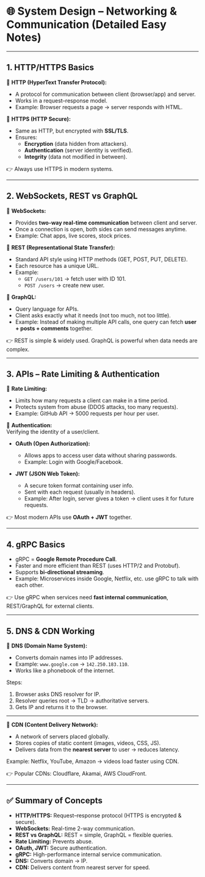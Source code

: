 # 🌐 System Design – Networking & Communication (Detailed Easy Notes)

---

## 1. HTTP/HTTPS Basics  

🔹 **HTTP (HyperText Transfer Protocol):**  
- A protocol for communication between client (browser/app) and server.  
- Works in a request–response model.  
- Example: Browser requests a page → server responds with HTML.  

🔹 **HTTPS (HTTP Secure):**  
- Same as HTTP, but encrypted with **SSL/TLS**.  
- Ensures:  
  - **Encryption** (data hidden from attackers).  
  - **Authentication** (server identity is verified).  
  - **Integrity** (data not modified in between).  

👉 Always use HTTPS in modern systems.  

---

## 2. WebSockets, REST vs GraphQL  

🔹 **WebSockets:**  
- Provides **two-way real-time communication** between client and server.  
- Once a connection is open, both sides can send messages anytime.  
- Example: Chat apps, live scores, stock prices.  

🔹 **REST (Representational State Transfer):**  
- Standard API style using HTTP methods (GET, POST, PUT, DELETE).  
- Each resource has a unique URL.  
- Example:  
  - `GET /users/101` → fetch user with ID 101.  
  - `POST /users` → create new user.  

🔹 **GraphQL:**  
- Query language for APIs.  
- Client asks exactly what it needs (not too much, not too little).  
- Example: Instead of making multiple API calls, one query can fetch **user + posts + comments** together.  

👉 REST is simple & widely used. GraphQL is powerful when data needs are complex.  

---

## 3. APIs – Rate Limiting & Authentication  

🔹 **Rate Limiting:**  
- Limits how many requests a client can make in a time period.  
- Protects system from abuse (DDOS attacks, too many requests).  
- Example: GitHub API → 5000 requests per hour per user.  

🔹 **Authentication:**  
Verifying the identity of a user/client.  

- **OAuth (Open Authorization):**  
  - Allows apps to access user data without sharing passwords.  
  - Example: Login with Google/Facebook.  

- **JWT (JSON Web Token):**  
  - A secure token format containing user info.  
  - Sent with each request (usually in headers).  
  - Example: After login, server gives a token → client uses it for future requests.  

👉 Most modern APIs use **OAuth + JWT** together.  

---

## 4. gRPC Basics  

- gRPC = **Google Remote Procedure Call**.  
- Faster and more efficient than REST (uses HTTP/2 and Protobuf).  
- Supports **bi-directional streaming**.  
- Example: Microservices inside Google, Netflix, etc. use gRPC to talk with each other.  

👉 Use gRPC when services need **fast internal communication**, REST/GraphQL for external clients.  

---

## 5. DNS & CDN Working  

🔹 **DNS (Domain Name System):**  
- Converts domain names into IP addresses.  
- Example: `www.google.com` → `142.250.183.110`.  
- Works like a phonebook of the internet.  

Steps:  
1. Browser asks DNS resolver for IP.  
2. Resolver queries root → TLD → authoritative servers.  
3. Gets IP and returns it to the browser.  

---

🔹 **CDN (Content Delivery Network):**  
- A network of servers placed globally.  
- Stores copies of static content (images, videos, CSS, JS).  
- Delivers data from the **nearest server** to user → reduces latency.  

Example: Netflix, YouTube, Amazon → videos load faster using CDN.  

👉 Popular CDNs: Cloudflare, Akamai, AWS CloudFront.  

---

## ✅ Summary of Concepts  

- **HTTP/HTTPS:** Request–response protocol (HTTPS is encrypted & secure).  
- **WebSockets:** Real-time 2-way communication.  
- **REST vs GraphQL:** REST = simple, GraphQL = flexible queries.  
- **Rate Limiting:** Prevents abuse.  
- **OAuth, JWT:** Secure authentication.  
- **gRPC:** High-performance internal service communication.  
- **DNS:** Converts domain → IP.  
- **CDN:** Delivers content from nearest server for speed.  
